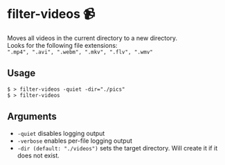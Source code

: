 # filter-videos 📹
Moves all videos in the current directory to a new directory.  
Looks for the following file extensions:  
`".mp4", ".avi", ".webm", ".mkv", ".flv", ".wmv"`

## Usage
`$ > filter-videos -quiet -dir="./pics"`  
`$ > filter-videos`

## Arguments

- `-quiet` disables logging output
- `-verbose` enables per-file logging output
- `-dir (default: "./videos")` sets the target directory. Will create it if it does not exist.